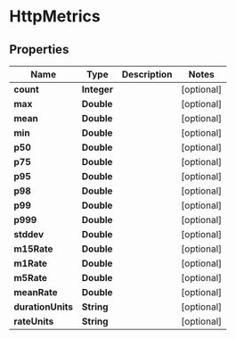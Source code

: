 
# HttpMetrics

## Properties
Name | Type | Description | Notes
------------ | ------------- | ------------- | -------------
**count** | **Integer** |  |  [optional]
**max** | **Double** |  |  [optional]
**mean** | **Double** |  |  [optional]
**min** | **Double** |  |  [optional]
**p50** | **Double** |  |  [optional]
**p75** | **Double** |  |  [optional]
**p95** | **Double** |  |  [optional]
**p98** | **Double** |  |  [optional]
**p99** | **Double** |  |  [optional]
**p999** | **Double** |  |  [optional]
**stddev** | **Double** |  |  [optional]
**m15Rate** | **Double** |  |  [optional]
**m1Rate** | **Double** |  |  [optional]
**m5Rate** | **Double** |  |  [optional]
**meanRate** | **Double** |  |  [optional]
**durationUnits** | **String** |  |  [optional]
**rateUnits** | **String** |  |  [optional]



